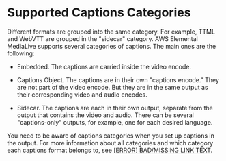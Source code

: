# Supported Captions Categories<a name="supported-categories"></a>

Different formats are grouped into the same category\. For example, TTML and WebVTT are grouped in the "sidecar" category\. AWS Elemental MediaLive supports several categories of captions\. The main ones are the following:

+ Embedded\. The captions are carried inside the video encode\. 

+ Captions Object\. The captions are in their own "captions encode\." They are not part of the video encode\. But they are in the same output as their corresponding video and audio encodes\. 

+ Sidecar\. The captions are each in their own output, separate from the output that contains the video and audio\. There can be several "captions\-only" outputs, for example, one for each desired language\. 

You need to be aware of captions categories when you set up captions in the output\. For more information about all categories and which category each captions format belongs to, see [[ERROR] BAD/MISSING LINK TEXT](categories-captions.md)\.